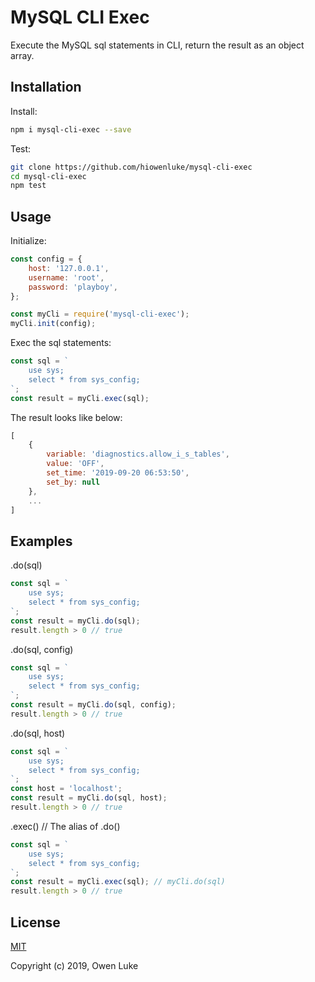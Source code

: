 
# MySQL CLI Exec

Execute the MySQL sql statements in CLI, return the result as an object array.



## Installation

Install:
```sh
npm i mysql-cli-exec --save
```

Test:
```sh
git clone https://github.com/hiowenluke/mysql-cli-exec
cd mysql-cli-exec
npm test
```



## Usage

Initialize:
```js
const config = {
    host: '127.0.0.1',
    username: 'root',
    password: 'playboy',
};

const myCli = require('mysql-cli-exec');
myCli.init(config);
```

Exec the sql statements:
```js
const sql = `
    use sys;
    select * from sys_config;
`;
const result = myCli.exec(sql);
```

The result looks like below:
```js
[
	{
		variable: 'diagnostics.allow_i_s_tables',
		value: 'OFF',
		set_time: '2019-09-20 06:53:50',
		set_by: null
	},
	...
]
```


## Examples

.do(sql)

```js
const sql = `
    use sys;
    select * from sys_config;
`;
const result = myCli.do(sql);
result.length > 0 // true
```

.do(sql, config)
```js
const sql = `
    use sys;
    select * from sys_config;
`;
const result = myCli.do(sql, config);
result.length > 0 // true
```

.do(sql, host)
```js
const sql = `
    use sys;
    select * from sys_config;
`;
const host = 'localhost';
const result = myCli.do(sql, host);
result.length > 0 // true
```

.exec() // The alias of .do()
```js
const sql = `
    use sys;
    select * from sys_config;
`;
const result = myCli.exec(sql); // myCli.do(sql)
result.length > 0 // true
```



## License

[MIT](LICENSE)

Copyright (c) 2019, Owen Luke
